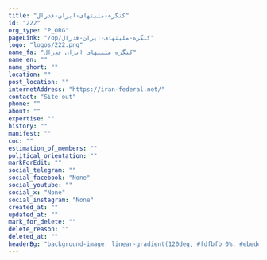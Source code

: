 ```yaml
---
title: "کنگره-ملیتهای-ایران-فدرال"
id: "222"
org_type: "P_ORG"
pageLink: "/op/کنگره-ملیتهای-ایران-فدرال"
logo: "logos/222.png"
name_fa: "کنگره ملیتهای ایران فدرال"
name_en: ""
name_short: ""
location: ""
post_location: ""
internetAddress: "https://iran-federal.net/"
contact: "Site out"
phone: ""
about: ""
expertise: ""
history: ""
manifest: ""
coc: ""
estimation_of_members: ""
political_orientation: ""
markForEdit: ""
social_telegram: ""
social_facebook: "None"
social_youtube: ""
social_x: "None"
social_instagram: "None"
created_at: ""
updated_at: ""
mark_for_delete: ""
delete_reason: ""
deleted_at: ""
headerBg: "background-image: linear-gradient(120deg, #fdfbfb 0%, #ebedee 100%);"
---
```

